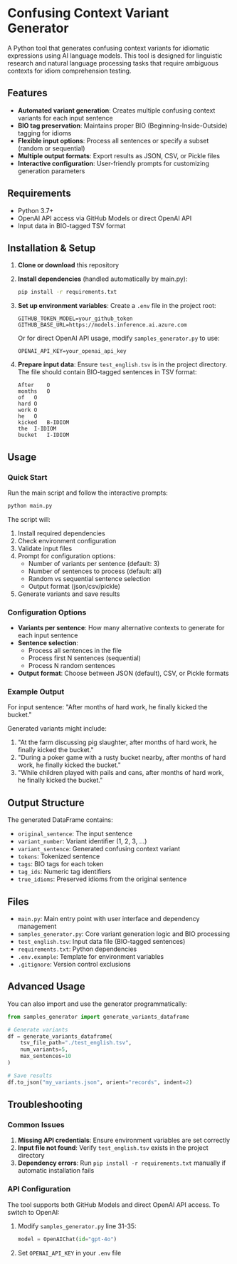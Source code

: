 # Confusing Context Variant Generator

A Python tool that generates confusing context variants for idiomatic expressions using AI language models. This tool is designed for linguistic research and natural language processing tasks that require ambiguous contexts for idiom comprehension testing.

## Features

- **Automated variant generation**: Creates multiple confusing context variants for each input sentence
- **BIO tag preservation**: Maintains proper BIO (Beginning-Inside-Outside) tagging for idioms
- **Flexible input options**: Process all sentences or specify a subset (random or sequential)
- **Multiple output formats**: Export results as JSON, CSV, or Pickle files
- **Interactive configuration**: User-friendly prompts for customizing generation parameters

## Requirements

- Python 3.7+
- OpenAI API access via GitHub Models or direct OpenAI API
- Input data in BIO-tagged TSV format

## Installation & Setup

1. **Clone or download** this repository

2. **Install dependencies** (handled automatically by main.py):

   ```bash
   pip install -r requirements.txt
   ```

3. **Set up environment variables**:
   Create a `.env` file in the project root:

   ```
   GITHUB_TOKEN_MODEL=your_github_token
   GITHUB_BASE_URL=https://models.inference.ai.azure.com
   ```

   Or for direct OpenAI API usage, modify `samples_generator.py` to use:

   ```
   OPENAI_API_KEY=your_openai_api_key
   ```

4. **Prepare input data**:
   Ensure `test_english.tsv` is in the project directory. The file should contain BIO-tagged sentences in TSV format:

   ```
   After	O
   months	O
   of	O
   hard	O
   work	O
   he	O
   kicked	B-IDIOM
   the	I-IDIOM
   bucket	I-IDIOM

   ```

## Usage

### Quick Start

Run the main script and follow the interactive prompts:

```bash
python main.py
```

The script will:

1. Install required dependencies
2. Check environment configuration
3. Validate input files
4. Prompt for configuration options:
   - Number of variants per sentence (default: 3)
   - Number of sentences to process (default: all)
   - Random vs sequential sentence selection
   - Output format (json/csv/pickle)
5. Generate variants and save results

### Configuration Options

- **Variants per sentence**: How many alternative contexts to generate for each input sentence
- **Sentence selection**:
  - Process all sentences in the file
  - Process first N sentences (sequential)
  - Process N random sentences
- **Output format**: Choose between JSON (default), CSV, or Pickle formats

### Example Output

For input sentence: "After months of hard work, he finally kicked the bucket."

Generated variants might include:

1. "At the farm discussing pig slaughter, after months of hard work, he finally kicked the bucket."
2. "During a poker game with a rusty bucket nearby, after months of hard work, he finally kicked the bucket."
3. "While children played with pails and cans, after months of hard work, he finally kicked the bucket."

## Output Structure

The generated DataFrame contains:

- `original_sentence`: The input sentence
- `variant_number`: Variant identifier (1, 2, 3, ...)
- `variant_sentence`: Generated confusing context variant
- `tokens`: Tokenized sentence
- `tags`: BIO tags for each token
- `tag_ids`: Numeric tag identifiers
- `true_idioms`: Preserved idioms from the original sentence

## Files

- `main.py`: Main entry point with user interface and dependency management
- `samples_generator.py`: Core variant generation logic and BIO processing
- `test_english.tsv`: Input data file (BIO-tagged sentences)
- `requirements.txt`: Python dependencies
- `.env.example`: Template for environment variables
- `.gitignore`: Version control exclusions

## Advanced Usage

You can also import and use the generator programmatically:

```python
from samples_generator import generate_variants_dataframe

# Generate variants
df = generate_variants_dataframe(
    tsv_file_path="./test_english.tsv",
    num_variants=5,
    max_sentences=10
)

# Save results
df.to_json("my_variants.json", orient="records", indent=2)
```

## Troubleshooting

### Common Issues

1. **Missing API credentials**: Ensure environment variables are set correctly
2. **Input file not found**: Verify `test_english.tsv` exists in the project directory
3. **Dependency errors**: Run `pip install -r requirements.txt` manually if automatic installation fails

### API Configuration

The tool supports both GitHub Models and direct OpenAI API access. To switch to OpenAI:

1. Modify `samples_generator.py` line 31-35:

   ```python
   model = OpenAIChat(id="gpt-4o")
   ```

2. Set `OPENAI_API_KEY` in your `.env` file
